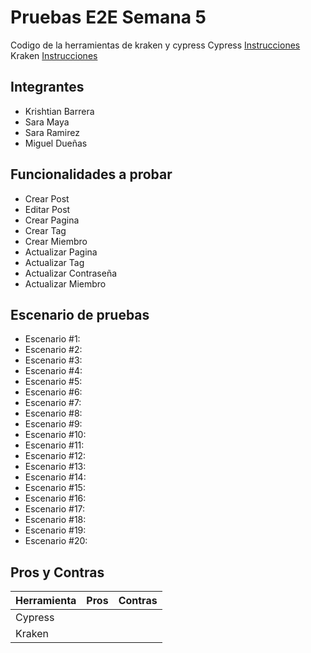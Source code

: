 # Pruebas E2E Semana 5
Codigo de la herramientas de kraken y cypress
Cypress [Instrucciones](Cypress/README.md)
Kraken [Instrucciones](Kakren/README.md)
## Integrantes
* Krishtian Barrera
* Sara Maya
* Sara Ramirez
* Miguel Dueñas
## Funcionalidades a probar
* Crear Post
* Editar Post
* Crear Pagina
* Crear Tag
* Crear Miembro
* Actualizar Pagina
* Actualizar Tag
* Actualizar Contraseña
* Actualizar Miembro
## Escenario de pruebas
* Escenario #1:
* Escenario #2:
* Escenario #3:
* Escenario #4:
* Escenario #5:
* Escenario #6:
* Escenario #7:
* Escenario #8:
* Escenario #9:
* Escenario #10:
* Escenario #11:
* Escenario #12:
* Escenario #13:
* Escenario #14:
* Escenario #15:
* Escenario #16:
* Escenario #17:
* Escenario #18:
* Escenario #19:
* Escenario #20:
## Pros y Contras
| Herramienta | Pros | Contras |
|:------------|:-----|:--------|
| Cypress | | |
| Kraken | | |
